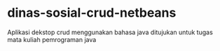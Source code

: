 # dinas-sosial-crud-netbeans
Aplikasi dekstop crud menggunakan bahasa java ditujukan untuk tugas mata kuliah pemrograman java
